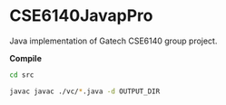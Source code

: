 # CSE6140JavapPro
Java implementation of Gatech CSE6140 group project.

**Compile** 

```bash
cd src

javac javac ./vc/*.java -d OUTPUT_DIR
```